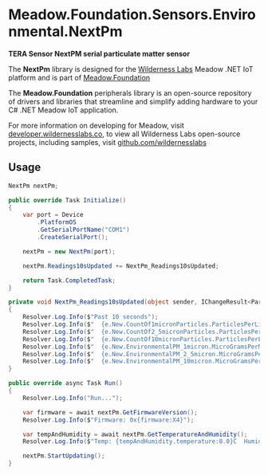 # Meadow.Foundation.Sensors.Environmental.NextPm

**TERA Sensor NextPM serial particulate matter sensor**

The **NextPm** library is designed for the [Wilderness Labs](www.wildernesslabs.co) Meadow .NET IoT platform and is part of [Meadow.Foundation](https://developer.wildernesslabs.co/Meadow/Meadow.Foundation/)

The **Meadow.Foundation** peripherals library is an open-source repository of drivers and libraries that streamline and simplify adding hardware to your C# .NET Meadow IoT application.

For more information on developing for Meadow, visit [developer.wildernesslabs.co](http://developer.wildernesslabs.co/), to view all Wilderness Labs open-source projects, including samples, visit [github.com/wildernesslabs](https://github.com/wildernesslabs/)

## Usage

```csharp
NextPm nextPm;

public override Task Initialize()
{
    var port = Device
        .PlatformOS
        .GetSerialPortName("COM1")
        .CreateSerialPort();

    nextPm = new NextPm(port);

    nextPm.Readings10sUpdated += NextPm_Readings10sUpdated;

    return Task.CompletedTask;
}

private void NextPm_Readings10sUpdated(object sender, IChangeResult<ParticulateReading> e)
{
    Resolver.Log.Info($"Past 10 seconds");
    Resolver.Log.Info($"  {e.New.CountOf1micronParticles.ParticlesPerLiter:0} 1 micron particles per liter");
    Resolver.Log.Info($"  {e.New.CountOf2_5micronParticles.ParticlesPerLiter:0} 2.5 micron particles per liter");
    Resolver.Log.Info($"  {e.New.CountOf10micronParticles.ParticlesPerLiter:0} 10 micron particles per liter");
    Resolver.Log.Info($"  {e.New.EnvironmentalPM_1micron.MicroGramsPerMetersCubed:0} ug/L^3 1 micron particles");
    Resolver.Log.Info($"  {e.New.EnvironmentalPM_2_5micron.MicroGramsPerMetersCubed:0} ug/L^3 1 micron particles");
    Resolver.Log.Info($"  {e.New.EnvironmentalPM_10micron.MicroGramsPerMetersCubed:0} ug/L^3 1 micron particles");
}

public override async Task Run()
{
    Resolver.Log.Info("Run...");

    var firmware = await nextPm.GetFirmwareVersion();
    Resolver.Log.Info($"Firmware: 0x{firmware:X4}");

    var tempAndHumidity = await nextPm.GetTemperatureAndHumidity();
    Resolver.Log.Info($"Temp: {tempAndHumidity.temperature:0.0}C  Humidity: {tempAndHumidity.humidity}%");

    nextPm.StartUpdating();
}

```
